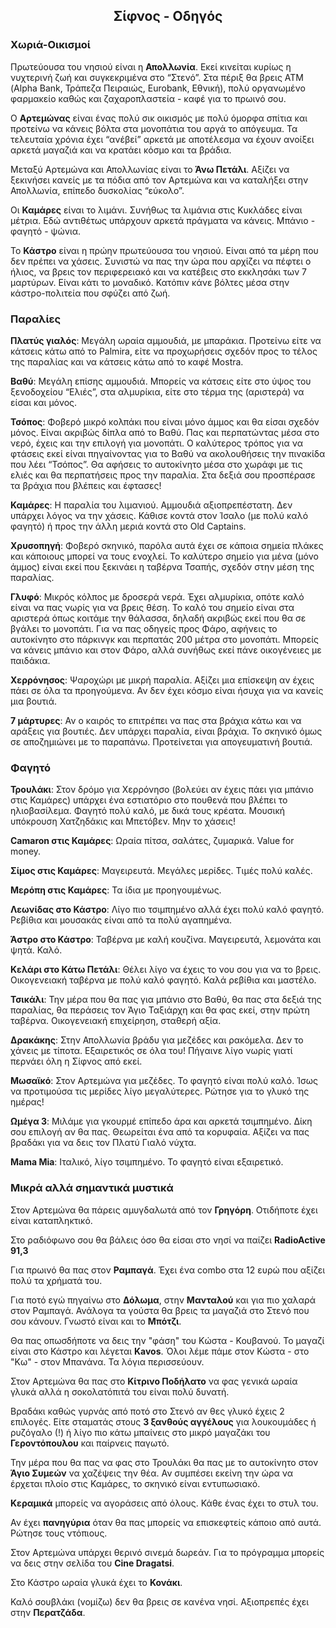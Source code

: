 <link rel="stylesheet" type="text/css" href="../style.css" />
<link href="https://fonts.googleapis.com/css?family=Roboto+Slab:300&amp;subset=greek" rel="stylesheet">
<h2 align="center">Σίφνος - Οδηγός</h2>

### Χωριά-Οικισμοί

Πρωτεύουσα του νησιού είναι η **Απολλωνία**. Εκεί κινείται κυρίως η νυχτερινή ζωή και συγκεκριμένα στο “Στενό”. Στα πέριξ θα βρεις ΑΤΜ (Alpha Bank, Τράπεζα Πειραιώς, Eurobank, Εθνική), πολύ οργανωμένο φαρμακείο καθώς και ζαχαροπλαστεία - καφέ για το πρωινό σου.

Ο **Αρτεμώνας** είναι ένας πολύ σικ οικισμός με πολύ όμορφα σπίτια και προτείνω να κάνεις βόλτα στα μονοπάτια του αργά το απόγευμα. Τα τελευταία χρόνια έχει “ανέβεί” αρκετά με αποτέλεσμα να έχουν ανοίξει αρκετά μαγαζιά και να κρατάει κόσμο και τα βράδια.

Μεταξύ Αρτεμώνα και Απολλωνίας είναι το **Άνω Πετάλι**. Αξίζει να ξεκινήσει κανείς με τα πόδια από τον Αρτεμώνα και να καταλήξει στην Απολλωνία, επίπεδο δυσκολίας “εύκολο”.

Οι **Καμάρες** είναι το λιμάνι. Συνήθως τα λιμάνια στις Κυκλάδες είναι μέτρια. Εδώ αντιθέτως υπάρχουν αρκετά πράγματα να κάνεις. Μπάνιο - φαγητό - ψώνια.

Το **Κάστρο** είναι η πρώην πρωτεύουσα του νησιού. Είναι από τα μέρη που δεν πρέπει να χάσεις. Συνιστώ να πας την ώρα που αρχίζει να πέφτει ο ήλιος, να βρεις τον περιφερειακό και να κατέβεις στο εκκλησάκι των 7 μαρτύρων. Είναι κάτι το μοναδικό. Κατόπιν κάνε βόλτες μέσα στην κάστρο-πολιτεία που σφύζει από ζωή.  


### Παραλίες

**Πλατύς γιαλός**: Μεγάλη ωραία αμμουδιά, με μπαράκια. Προτείνω είτε να κάτσεις κάτω από το Palmira, είτε να προχωρήσεις σχεδόν προς το τέλος της παραλίας και να κάτσεις κάτω από το καφέ Mostra.

**Βαθύ**: Μεγάλη επίσης αμμουδιά. Μπορείς να κάτσεις είτε στο ύψος του ξενοδοχείου “Ελιές”, στα αλμυρίκια, είτε στο τέρμα της (αριστερά) να είσαι και μόνος.

**Τσόπος**: Φοβερό μικρό κολπάκι που είναι μόνο άμμος και θα είσαι σχεδόν μόνος. Είναι ακριβώς δίπλα από το Βαθύ. Πας και περπατώντας μέσα στο νερό, έχεις και την επιλογή για μονοπάτι. Ο καλύτερος τρόπος για να φτάσεις εκεί είναι πηγαίνοντας για το Βαθύ να ακολουθήσεις την πινακίδα που λέει “Τσόπος”. Θα αφήσεις το αυτοκίνητο μέσα στο χωράφι με τις ελιές και θα περπατήσεις προς την παραλία. Στα δεξιά σου προσπέρασε τα βράχια που βλέπεις και έφτασες!

**Καμάρες**: Η παραλία του λιμανιού. Αμμουδιά αξιοπρεπέστατη. Δεν υπάρχει λόγος να την χάσεις. Κάθισε κοντά στον Ίσαλο (με πολύ καλό φαγητό) ή προς την άλλη μεριά κοντά στο Old Captains.

**Χρυσοπηγή**: Φοβερό σκηνικό, παρόλα αυτά έχει σε κάποια σημεία πλάκες και κάποιους μπορεί να τους ενοχλεί. Το καλύτερο σημείο για μένα (μόνο άμμος) είναι εκεί που ξεκινάει η ταβέρνα Τσαπής, σχεδόν στην μέση της παραλίας.

**Γλυφό**: Μικρός κόλπος με δροσερά νερά. Έχει αλμυρίκια, οπότε καλό είναι να πας νωρίς για να βρεις θέση. Το καλό του σημείο είναι στα αριστερά όπως κοιτάμε την θάλασσα, δηλαδή ακριβώς εκεί που θα σε βγάλει το μονοπάτι. Για να πας οδηγείς προς Φάρο, αφήνεις το αυτοκίνητο στο πάρκινγκ και περπατάς 200 μέτρα στο μονοπάτι. Μπορείς να κάνεις μπάνιο και στον Φάρο, αλλά συνήθως εκεί πάνε οικογένειες με παιδάκια.

**Χερρόνησος**: Ψαροχώρι με μικρή παραλία. Αξίζει μια επίσκεψη αν έχεις πάει σε όλα τα προηγούμενα. Αν δεν έχει κόσμο είναι ήσυχα για να κανείς μια βουτιά.  

**7 μάρτυρες**: Αν ο καιρός το επιτρέπει να πας στα βράχια κάτω και να αράξεις για βουτιές. Δεν υπάρχει παραλία, είναι βράχια. Το σκηνικό όμως σε αποζημιώνει με το παραπάνω. Προτείνεται για απογευματινή βουτιά.


### Φαγητό

**Τρουλάκι**: Στον δρόμο για Χερρόνησο (βολεύει αν έχεις πάει για μπάνιο στις Καμάρες) υπάρχει ένα εστιατόριο στο πουθενά που βλέπει το ηλιοβασίλεμα. Φαγητό πολύ καλό, με δικά τους κρέατα. Μουσική υπόκρουση Χατζηδάκις και Μπετόβεν. Μην το χάσεις!

**Camaron στις Καμάρες**: Ωραία πίτσα, σαλάτες, ζυμαρικά. Value for money.

**Σίμος στις Καμάρες**: Μαγειρευτά. Μεγάλες μερίδες. Τιμές πολύ καλές.

**Μερόπη στις Καμάρες**: Τα ίδια με προηγουμένως.

**Λεωνίδας στο Κάστρο**: Λίγο πιο τσιμπημένο αλλά έχει πολύ καλό φαγητό. Ρεβίθια και μουσακάς είναι από τα πολύ αγαπημένα.

**Άστρο στο Κάστρο**: Ταβέρνα με καλή κουζίνα. Μαγειρευτά, λεμονάτα και ψητά. Καλό.

**Κελάρι στο Κάτω Πετάλι**: Θέλει λίγο να έχεις το νου σου για να το βρεις. Οικογενειακή ταβέρνα με πολύ καλό φαγητό. Καλά ρεβίθια και μαστέλο.

**Τσικάλι**: Την μέρα που θα πας για μπάνιο στο Βαθύ, θα πας στα δεξιά της παραλίας, θα περάσεις τον Άγιο Ταξιάρχη και θα φας εκεί, στην πρώτη ταβέρνα. Οικογενειακή επιχείρηση, σταθερή αξία.  

**Δρακάκης**: Στην Απολλωνία βράδυ για μεζέδες και ρακόμελα.  Δεν το χάνεις με τίποτα. Εξαιρετικός σε όλα του! Πήγαινε λίγο νωρίς γιατί περνάει όλη η Σίφνος από εκεί.

**Μωσαϊκό**: Στον Αρτεμώνα για μεζέδες. Το φαγητό είναι πολύ καλό. Ίσως να προτιμούσα τις μερίδες λίγο μεγαλύτερες. Ρώτησε για το γλυκό της ημέρας!

**Ωμέγα 3**: Μιλάμε για γκουρμέ επίπεδο άρα και αρκετά τσιμπημένο. Δίκη σου επιλογή αν θα πας. Θεωρείται ένα από τα κορυφαία. Αξίζει να πας βραδάκι για να δεις τον Πλατύ Γιαλό νύχτα.

**Mama Mia**: Ιταλικό, λίγο τσιμπημένο. Το φαγητό είναι εξαιρετικό.


### Μικρά αλλά σημαντικά μυστικά

Στον Αρτεμώνα θα πάρεις αμυγδαλωτά από τον **Γρηγόρη**. Οτιδήποτε έχει είναι καταπληκτικό.

Στο ραδιόφωνο σου θα βάλεις όσο θα είσαι στο νησί να παίζει **RadioActive 91,3**

Για πρωινό θα πας στον **Ραμπαγά**. Έχει ένα combo στα 12 ευρώ που αξίζει πολύ τα χρήματά του.

Για ποτό εγώ πηγαίνω στο **Δόλωμα**, στην **Μανταλού** και για πιο χαλαρά στον Ραμπαγά. Ανάλογα τα γούστα θα βρεις τα μαγαζιά στο Στενό που σου κάνουν. Γνωστό είναι και το **Μπότζι**.

Θα πας οπωσδήποτε να δεις την "φάση" του Κώστα - Κουβανού. Το μαγαζί είναι στο Κάστρο και λέγεται **Κavos**. Όλοι λέμε πάμε στον Κώστα - στο "Κω" - στον Μπανάνα. Τα λόγια περισσεύουν.

Στον Αρτεμώνα θα πας στο **Κίτρινο Ποδήλατο** να φας γενικά ωραία γλυκά αλλά η σοκολατόπιτά του είναι πολύ δυνατή.

Βραδάκι καθώς γυρνάς από ποτό στο Στενό αν θες γλυκό έχεις 2 επιλογές. Είτε σταματάς στους **3 ξανθούς αγγέλους** για λουκουμάδες ή ρυζόγαλο (!) ή λίγο πιο κάτω μπαίνεις στο μικρό μαγαζάκι του **Γεροντόπουλου** και παίρνεις παγωτό.

Την μέρα που θα πας να φας στο Τρουλάκι θα πας με το αυτοκίνητο στον **Άγιο Συμεών** να χαζέψεις την θέα. Αν συμπέσει εκείνη την ώρα να έρχεται πλοίο στις Καμάρες, το σκηνικό είναι εντυπωσιακό.

**Κεραμικά** μπορείς να αγοράσεις από όλους. Κάθε ένας έχει το στυλ του.

Αν έχει **πανηγύρια** όταν θα πας μπορείς να επισκεφτείς κάποιο από αυτά. Ρώτησε τους ντόπιους.

Στον Αρτεμώνα υπάρχει θερινό σινεμά δωρεάν. Για το πρόγραμμα μπορείς να δεις στην σελίδα του **Cine Dragatsi**.

Στο Κάστρο ωραία γλυκά έχει το **Κονάκι**.

Καλό σουβλάκι (νομίζω) δεν θα βρεις σε κανένα νησί. Αξιοπρεπές έχει στην **Περατζάδα**.
